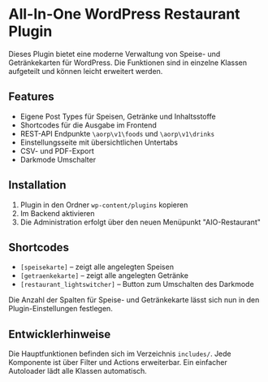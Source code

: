 # All-In-One WordPress Restaurant Plugin

Dieses Plugin bietet eine moderne Verwaltung von Speise- und Getränkekarten für WordPress. Die Funktionen sind in einzelne Klassen aufgeteilt und können leicht erweitert werden.

## Features

- Eigene Post Types für Speisen, Getränke und Inhaltsstoffe
- Shortcodes für die Ausgabe im Frontend
- REST-API Endpunkte `\aorp\v1\foods` und `\aorp\v1\drinks`
- Einstellungsseite mit übersichtlichen Untertabs
- CSV- und PDF-Export
- Darkmode Umschalter

## Installation

1. Plugin in den Ordner `wp-content/plugins` kopieren
2. Im Backend aktivieren
3. Die Administration erfolgt über den neuen Menüpunkt "AIO-Restaurant"

## Shortcodes

- `[speisekarte]` – zeigt alle angelegten Speisen
- `[getraenkekarte]` – zeigt alle angelegten Getränke
- `[restaurant_lightswitcher]` – Button zum Umschalten des Darkmode

Die Anzahl der Spalten für Speise- und Getränkekarte lässt sich nun in den Plugin-Einstellungen festlegen.

## Entwicklerhinweise

Die Hauptfunktionen befinden sich im Verzeichnis `includes/`. Jede Komponente ist über Filter und Actions erweiterbar. Ein einfacher Autoloader lädt alle Klassen automatisch.
